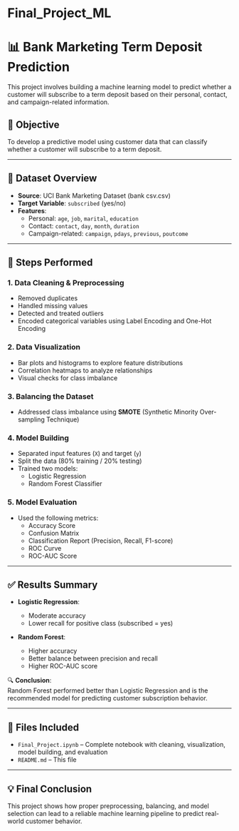 # Final_Project_ML

# 📊 Bank Marketing Term Deposit Prediction

This project involves building a machine learning model to predict whether a customer will subscribe to a term deposit based on their personal, contact, and campaign-related information.

## 📌 Objective

To develop a predictive model using customer data that can classify whether a customer will subscribe to a term deposit.

---

## 🧩 Dataset Overview

- **Source**: UCI Bank Marketing Dataset (bank csv.csv)
- **Target Variable**: `subscribed` (yes/no)
- **Features**:
  - Personal: `age`, `job`, `marital`, `education`
  - Contact: `contact`, `day`, `month`, `duration`
  - Campaign-related: `campaign`, `pdays`, `previous`, `poutcome`

---

## 🔧 Steps Performed

### 1. **Data Cleaning & Preprocessing**
- Removed duplicates
- Handled missing values
- Detected and treated outliers
- Encoded categorical variables using Label Encoding and One-Hot Encoding

### 2. **Data Visualization**
- Bar plots and histograms to explore feature distributions
- Correlation heatmaps to analyze relationships
- Visual checks for class imbalance

### 3. **Balancing the Dataset**
- Addressed class imbalance using **SMOTE** (Synthetic Minority Over-sampling Technique)

### 4. **Model Building**
- Separated input features (`X`) and target (`y`)
- Split the data (80% training / 20% testing)
- Trained two models:
  - Logistic Regression
  - Random Forest Classifier

### 5. **Model Evaluation**
- Used the following metrics:
  - Accuracy Score
  - Confusion Matrix
  - Classification Report (Precision, Recall, F1-score)
  - ROC Curve
  - ROC-AUC Score

---

## ✅ Results Summary

- **Logistic Regression**:
  - Moderate accuracy
  - Lower recall for positive class (subscribed = yes)

- **Random Forest**:
  - Higher accuracy
  - Better balance between precision and recall
  - Higher ROC-AUC score

🔍 **Conclusion**:  
Random Forest performed better than Logistic Regression and is the recommended model for predicting customer subscription behavior.

---

## 📂 Files Included

- `Final_Project.ipynb` – Complete notebook with cleaning, visualization, model building, and evaluation
- `README.md` – This file

---

## 💡 Final Conclusion

This project shows how proper preprocessing, balancing, and model selection can lead to a reliable machine learning pipeline to predict real-world customer behavior.

